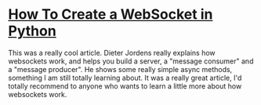 # [How To Create a WebSocket in Python](https://betterprogramming.pub/how-to-create-a-websocket-in-python-b68d65dbd549)

This was a really cool article. Dieter Jordens really explains how websockets work, and helps you build a server, a "message consumer" and a "message producer". He shows some really simple async methods, something I am still totally learning about. It was a really great article, I'd totally recommend to anyone who wants to learn a little more about how websockets work.
